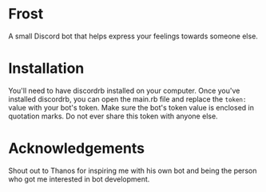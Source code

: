 # Frost
A small Discord bot that helps express your feelings towards someone else.

# Installation 
You'll need to have discordrb installed on your computer. Once you've installed discordrb, you can open the main.rb file and replace the ```token:``` value with your bot's token. Make sure the bot's token value is enclosed in quotation marks. Do not ever share this token with anyone else. 

# Acknowledgements 
Shout out to Thanos for inspiring me with his own bot and being the person who got me interested in bot development. 
